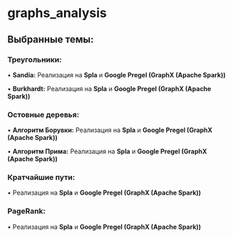 # graphs_analysis

## Выбранные темы:

### Треугольники:

•   **Sandia:**
       Реализация на **Spla** и **Google Pregel (GraphX (Apache Spark))**
       
•   **Burkhardt:**
       Реализация на **Spla** и **Google Pregel (GraphX (Apache Spark))**

### Остовные деревья:

•   **Алгоритм Борувки:**
       Реализация на **Spla** и **Google Pregel (GraphX (Apache Spark))**
    
•   **Алгоритм Прима:**
       Реализация на **Spla** и **Google Pregel (GraphX (Apache Spark))**

### Кратчайшие пути:

• Реализация на **Spla** и **Google Pregel (GraphX (Apache Spark))**

### PageRank:

• Реализация на **Spla** и **Google Pregel (GraphX (Apache Spark))**
